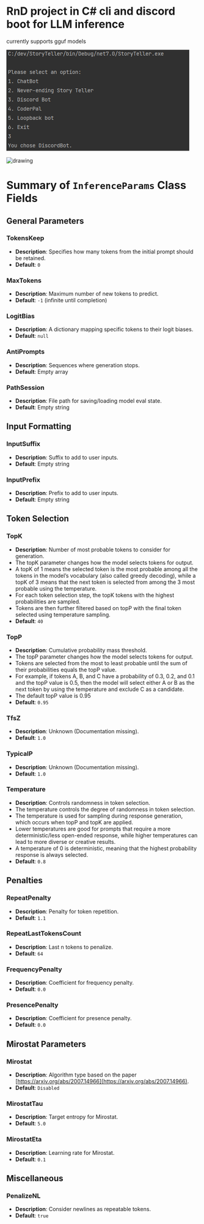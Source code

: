 ﻿
# RnD project in C# cli and discord boot for LLM inference

currently supports gguf models 

![img.png](images/img.png)

<img src="https://github.com/glennwiz/StoryTeller/assets/195927/1f23cbf7-5e76-445e-b231-aedd213b5712" alt="drawing" width="480"/>

# Summary of `InferenceParams` Class Fields

## General Parameters

### TokensKeep
- **Description**: Specifies how many tokens from the initial prompt should be retained.
- **Default**: `0`

### MaxTokens
- **Description**: Maximum number of new tokens to predict.
- **Default**: `-1` (infinite until completion)

### LogitBias
- **Description**: A dictionary mapping specific tokens to their logit biases.
- **Default**: `null`

### AntiPrompts
- **Description**: Sequences where generation stops.
- **Default**: Empty array

### PathSession
- **Description**: File path for saving/loading model eval state.
- **Default**: Empty string

## Input Formatting

### InputSuffix
- **Description**: Suffix to add to user inputs.
- **Default**: Empty string

### InputPrefix
- **Description**: Prefix to add to user inputs.
- **Default**: Empty string

## Token Selection

### TopK
- **Description**: Number of most probable tokens to consider for generation.
- The topK parameter changes how the model selects tokens for output.
- A topK of 1 means the selected token is the most probable among all the tokens in the model’s vocabulary (also called greedy decoding),
  while a topK of 3 means that the next token is selected from among the 3 most probable using the temperature.
- For each token selection step, the topK tokens with the highest probabilities are sampled.
- Tokens are then further filtered based on topP with the final token selected using temperature sampling.
- **Default**: `40`

### TopP
- **Description**: Cumulative probability mass threshold.
- The topP parameter changes how the model selects tokens for output.
- Tokens are selected from the most to least probable until the sum of their probabilities equals the topP value.
- For example, if tokens A, B, and C have a probability of 0.3, 0.2, and 0.1 and the topP value is 0.5,
  then the model will select either A or B as the next token by using the temperature and exclude C as a candidate.
- The default topP value is 0.95
- **Default**: `0.95`

### TfsZ
- **Description**: Unknown (Documentation missing).
- **Default**: `1.0`

### TypicalP
- **Description**: Unknown (Documentation missing).
- **Default**: `1.0`

### Temperature
- **Description**: Controls randomness in token selection.
- The temperature controls the degree of randomness in token selection.
- The temperature is used for sampling during response generation, which occurs when topP and topK are applied.
- Lower temperatures are good for prompts that require a more deterministic/less open-ended response, while higher temperatures can lead to more diverse or creative results.
- A temperature of 0 is deterministic, meaning that the highest probability response is always selected.
- **Default**: `0.8`

## Penalties

### RepeatPenalty
- **Description**: Penalty for token repetition.
- **Default**: `1.1`

### RepeatLastTokensCount
- **Description**: Last n tokens to penalize.
- **Default**: `64`

### FrequencyPenalty
- **Description**: Coefficient for frequency penalty.
- **Default**: `0.0`

### PresencePenalty
- **Description**: Coefficient for presence penalty.
- **Default**: `0.0`

## Mirostat Parameters

### Mirostat
- **Description**: Algorithm type based on the paper [https://arxiv.org/abs/2007.14966](https://arxiv.org/abs/2007.14966).
- **Default**: `Disabled`

### MirostatTau
- **Description**: Target entropy for Mirostat.
- **Default**: `5.0`

### MirostatEta
- **Description**: Learning rate for Mirostat.
- **Default**: `0.1`

## Miscellaneous

### PenalizeNL
- **Description**: Consider newlines as repeatable tokens.
- **Default**: `true`
